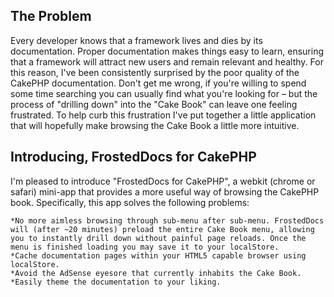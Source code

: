 The Problem
-----------

Every developer knows that a framework lives and dies by its documentation. Proper documentation makes things easy to learn, ensuring that a framework will attract new users and remain relevant and healthy. For this reason, I've been consistently surprised by the poor quality of the CakePHP documentation. Don't get me wrong, if you're willing to spend some time searching you can usually find what you're looking for – but the process of "drilling down" into the "Cake Book" can leave one feeling frustrated. To help curb this frustration I've put together a little application that will hopefully make browsing the Cake Book a little more intuitive.

Introducing, FrostedDocs for CakePHP
------------------------------------

I'm pleased to introduce "FrostedDocs for CakePHP", a webkit (chrome or safari) mini-app that provides a more useful way of browsing the CakePHP book. Specifically, this app solves the following problems:


	*No more aimless browsing through sub-menu after sub-menu. FrostedDocs will (after ~20 minutes) preload the entire Cake Book menu, allowing you to instantly drill down without painful page reloads. Once the menu is finished loading you may save it to your localStore.
	*Cache documentation pages within your HTML5 capable browser using localStore.
	*Avoid the AdSense eyesore that currently inhabits the Cake Book.
	*Easily theme the documentation to your liking.
